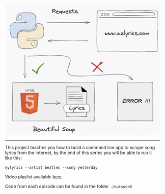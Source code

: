 <div align="center">
  <img src="./architecture.png"><br>
</div>

---

This project teaches you how to build a command line app to scrape song lyrics from the internet,
by the end of this series you will be able to run it like this:

    mylyrics --artist beatles --song yesterday

Video playlist available [here](TODO)

Code from each episode can be found in the folder `./episodeX`
